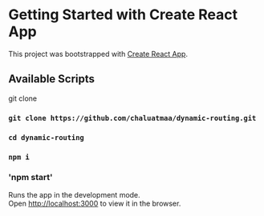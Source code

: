 # Getting Started with Create React App

This project was bootstrapped with [Create React App](https://github.com/facebook/create-react-app).

## Available Scripts

git clone 

### `git clone https://github.com/chaluatmaa/dynamic-routing.git`

### `cd dynamic-routing`

### `npm i`

### 'npm start'


Runs the app in the development mode.\
Open [http://localhost:3000](http://localhost:3000) to view it in the browser.

